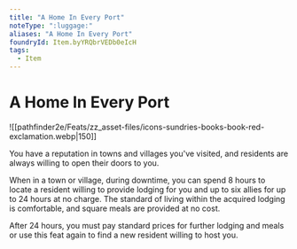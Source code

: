 ```yaml
---
title: "A Home In Every Port"
noteType: ":luggage:"
aliases: "A Home In Every Port"
foundryId: Item.byYRQbrVEDb0eIcH
tags:
  - Item
---
```


# A Home In Every Port
![[pathfinder2e/Feats/zz_asset-files/icons-sundries-books-book-red-exclamation.webp|150]]

You have a reputation in towns and villages you've visited, and residents are always willing to open their doors to you.

When in a town or village, during downtime, you can spend 8 hours to locate a resident willing to provide lodging for you and up to six allies for up to 24 hours at no charge. The standard of living within the acquired lodging is comfortable, and square meals are provided at no cost.

After 24 hours, you must pay standard prices for further lodging and meals or use this feat again to find a new resident willing to host you.
